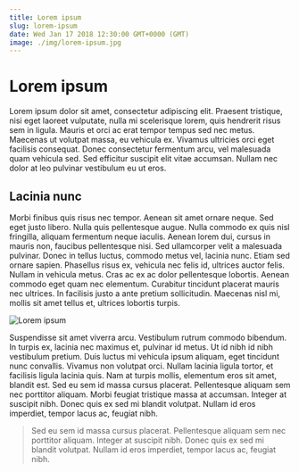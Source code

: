 ```yaml
---
title: Lorem ipsum
slug: lorem-ipsum
date: Wed Jan 17 2018 12:30:00 GMT+0000 (GMT)
image: ./img/lorem-ipsum.jpg
---
```


# Lorem ipsum

Lorem ipsum dolor sit amet, consectetur adipiscing elit. Praesent tristique, nisi eget laoreet vulputate, nulla mi scelerisque lorem, quis hendrerit risus sem in ligula. Mauris et orci ac erat tempor tempus sed nec metus. Maecenas ut volutpat massa, eu vehicula ex. Vivamus ultricies orci eget facilisis consequat. Donec consectetur fermentum arcu, vel malesuada quam vehicula sed. Sed efficitur suscipit elit vitae accumsan. Nullam nec dolor at leo pulvinar vestibulum eu ut eros.

## Lacinia nunc

Morbi finibus quis risus nec tempor. Aenean sit amet ornare neque. Sed eget justo libero. Nulla quis pellentesque augue. Nulla commodo ex quis nisl fringilla, aliquam fermentum neque iaculis. Aenean lorem dui, cursus in mauris non, faucibus pellentesque nisi. Sed ullamcorper velit a malesuada pulvinar. Donec in tellus luctus, commodo metus vel, lacinia nunc. Etiam sed ornare sapien. Phasellus risus ex, vehicula nec felis id, ultrices auctor felis. Nullam in vehicula metus. Cras ac ex ac dolor pellentesque lobortis. Aenean commodo eget quam nec elementum. Curabitur tincidunt placerat mauris nec ultrices. In facilisis justo a ante pretium sollicitudin. Maecenas nisl mi, mollis sit amet tellus et, ultrices lobortis turpis.

![Lorem ipsum](lorem-ipsum.jpg)

Suspendisse sit amet viverra arcu. Vestibulum rutrum commodo bibendum. In turpis ex, lacinia nec maximus et, pulvinar id metus. Ut id nibh id nibh vestibulum pretium. Duis luctus mi vehicula ipsum aliquam, eget tincidunt nunc convallis. Vivamus non volutpat orci. Nullam lacinia ligula tortor, et facilisis ligula lacinia quis. Nam at turpis mollis, elementum eros sit amet, blandit est. Sed eu sem id massa cursus placerat. Pellentesque aliquam sem nec porttitor aliquam. Morbi feugiat tristique massa at accumsan. Integer at suscipit nibh. Donec quis ex sed mi blandit volutpat. Nullam id eros imperdiet, tempor lacus ac, feugiat nibh.

> Sed eu sem id massa cursus placerat. Pellentesque aliquam sem nec porttitor aliquam. Integer at suscipit nibh. Donec quis ex sed mi blandit volutpat. Nullam id eros imperdiet, tempor lacus ac, feugiat nibh.

